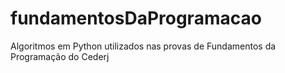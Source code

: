 # fundamentosDaProgramacao
Algoritmos em Python utilizados nas provas de Fundamentos da Programação do Cederj
